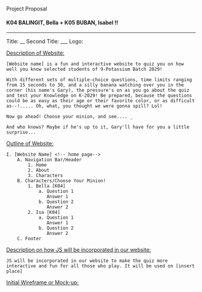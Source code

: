 Project Proposal
#### K04 BALINGIT, Bella + K05 BUBAN, Isabel !!
---
Title: __
Second Title: ___
Logo:



<u> Description of Website: </u>

    [Website name] is a fun and interactive website to quiz you on how well you know selected students of 9-Potassium Batch 2029!

    With different sets of multiple-choice questions, time limits ranging from 15 seconds to 30, and a silly banana watching over you in the corner (his name's Gary), the pressure's on as you go about the quiz and test your Knowledge on K-2029! Be prepared, because the questions could be as easy as their age or their favorite color, or as difficult as--!..... Oh, what, you thought we were gonna spill? Lol!

    Now go ahead! Choose your minion, and see.... _

    And who knows? Maybe if he's up to it, Gary'll have for you a little surprise...

<u> Outline of Website: </u>

    I. [Website Name] <!-- home page-->
        A. Navigation Bar/Header
            1. Home
            2. About
            3. Characters
        B. Characters/Choose Your Minion!
            1. Bella [K04]
                a. Question 1
                   Answer 1
                b. Question 2
                   Answer 2
            2. Isa [K04]
                a. Question 1
                   Answer 1
                b. Question 2
                   Answer 2
        C. Footer

<u> Description on how JS will be incorporated in our website: </u>

    JS will be incorporated in our website to make the quiz more interactive and fun for all those who play. It will be used on [insert place]

<u> Initial Wireframe or Mock-up: </u>



